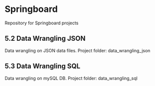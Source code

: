 # Springboard
Repository for Springboard projects

## 5.2 Data Wrangling JSON
Data wrangling on JSON data files.
Project folder: data_wrangling_json

## 5.3 Data Wrangling SQL
Data wrangling on mySQL DB. 
Project folder: data_wrangling_sql
